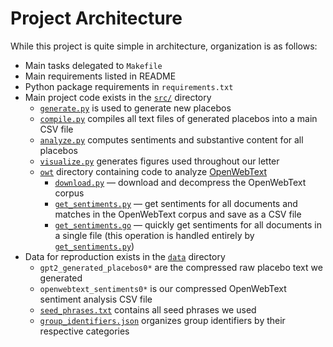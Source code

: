 # Project Architecture
While this project is quite simple in architecture, organization is as follows:
- Main tasks delegated to `Makefile`
- Main requirements listed in README
- Python package requirements in `requirements.txt`
- Main project code exists in the [`src/`](src/) directory
	+ [`generate.py`](./generate.py) is used to generate new placebos
	+ [`compile.py`](./compile.py) compiles all text files of generated placebos into a main CSV file
	+ [`analyze.py`](./analyze.py) computes sentiments and substantive content for all placebos
	+ [`visualize.py`](./visualize.py) generates figures used throughout our letter
	+ [`owt`](./owt) directory containing code to analyze [OpenWebText](https://skylion007.github.io/OpenWebTextCorpus/)
		* [`download.py`](./owt/download.py) — download and decompress the OpenWebText corpus
		* [`get_sentiments.py`](./owt/get_sentiments.py) — get sentiments for all documents and matches
in the OpenWebText corpus and save as a CSV file
		* [`get_sentiments.go`](./owt/get_sentiments.go) — quickly get sentiments for all documents in a
single file (this operation is handled entirely by
[`get_sentiments.py`](./owt/get_sentiments.py))
- Data for reproduction exists in the [`data`](./data) directory
	- `gpt2_generated_placebos0*` are the compressed raw placebo text we generated
	- `openwebtext_sentiments0*` is our compressed OpenWebText sentiment analysis CSV file
	- [`seed_phrases.txt`](./data/seed_phrases.txt) contains all seed phrases we used
	- [`group_identifiers.json`](./data/group_identifiers.json) organizes group identifiers by their respective categories
